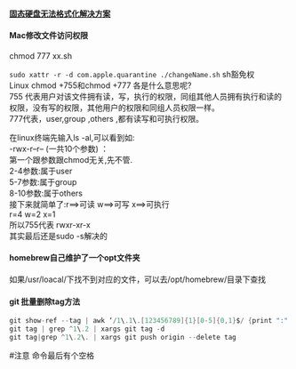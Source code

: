 #### [固态硬盘无法格式化解决方案](https://www.likecs.com/show-203562992.html)  
  
#### Mac修改文件访问权限  
chmod 777 xx.sh  

`sudo xattr -r -d com.apple.quarantine ./changeName.sh`  sh豁免权  
Linux chmod +755和chmod +777 各是什么意思呢?  
755 代表用户对该文件拥有读，写，执行的权限，同组其他人员拥有执行和读的权限，没有写的权限，其他用户的权限和同组人员权限一样。  
777代表，user,group ,others ,都有读写和可执行权限。  
  
在linux终端先输入ls -al,可以看到如:   
-rwx-r–r– (一共10个参数) ：  
第一个跟参数跟chmod无关,先不管.  
2-4参数:属于user  
5-7参数:属于group  
8-10参数:属于others  
接下来就简单了:r==>可读 w==>可写 x==>可执行  
r=4 w=2 x=1  
所以755代表 rwxr-xr-x  
其实最后还是sudo -s解决的  
  
#### homebrew自己维护了一个opt文件夹  
如果/usr/loacal/下找不到对应的文件，可以去/opt/homebrew/目录下查找  
  
#### git 批量删除tag方法  
```C
​git show-ref --tag | awk ‘/1\.1\.[123456789]{1}[0-5]{0,1}$/ {print ":" $2}' 
​git tag | grep ^1\.2 | xargs git tag -d 
git tag|grep ^1\.2\. | xargs git push origin --delete tag 
```  
​\#注意 命令最后有个空格

